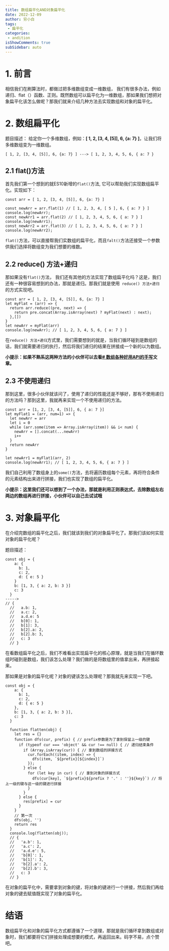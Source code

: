 ```yaml
---
title: 数组扁平化AND对象扁平化 
date: 2022-12-09
author: 穷小白
tags:
 - 扁平化
categories: 
 - andition
isShowComments: true  
subSidebar: auto
---
```



# 1. 前言
相信我们在刷算法时，都做过把多维数组变成一维数组， 我们有很多办法，例如递归、flat（）函数、正则。既然数组可以扁平化为一维数组，那如果我们想把对象扁平化该怎么做呢？那我们就来介绍几种方法去实现数组和对象的扁平化。

# 2. 数组扁平化
 
 题目描述： 给定你一个多维数组，例如：**[ 1, 2, [3, 4, [5]], 6, {a: 7} ]**，让我们将多维数组变为一维数组。
 
 ```
 [ 1, 2, [3, 4, [5]], 6, {a: 7} ] ---> [ 1, 2, 3, 4, 5, 6, { a: 7 } 
 ```
## 2.1 flat()方法

首先我们第一个想到的就ES10新增的`flat()`方法, 它可以帮助我们实现数组扁平化。实现如下：
```
const arr = [ 1, 2, [3, 4, [5]], 6, {a: 7} ]

const newArr = arr.flat(1) // [ 1, 2, 3, 4, [ 5 ], 6, { a: 7 } ]
console.log(newArr);
const newArr1 = arr.flat(2) // [ 1, 2, 3, 4, 5, 6, { a: 7 } ]
console.log(newArr1);
const newArr2 = arr.flat(3) // [ 1, 2, 3, 4, 5, 6, { a: 7 } ]
console.log(newArr2);
```

`flat()`方法，可以直接帮我们实数组的扁平化，而且`falt()`方法还接受一个参数供我们选择将数组变为我们想要的维数。

## 2.2 reduce() 方法+递归

那如果没有`flat()`方法， 我们还有其他的方法实现了数组扁平化吗？这是，我们还有一种很容易想到的办法，那就是递归。那我们就是使用` reduce() 方法+递归`的方式实现吧。
```
const arr = [ 1, 2, [3, 4, [5]], 6, {a: 7} ]
let myFlat = (arr) => {
  return arr.reduce((pre, next) => {
    return pre.concat(Array.isArray(next) ? myFlat(next) : next);
  },[])
}
let newArr = myFlat(arr)  
console.log(newArr); // [ 1, 2, 3, 4, 5, 6, { a: 7 } ]
```

在`reduce() 方法+递归`方式里，我们需要想到的就是，当我们循环碰到是数组的话，我们就需要递归的执行，然后将我们递归的结果在拼接成一个新的以为数组。


**小提示：如果不熟系这两种方法的小伙伴可以去看[# 数组各种好用API的手写](https://juejin.cn/post/7174043835880701966)文章。**

##  2.3 不使用递归

那到这里，很多小伙伴就该问了，使用了递归的性能还是不够好，那有不使用递归的方法吗？那到这里，我就再来实现一个不使用递归的方法。
```
const arr = [1, 2, [3, 4, [5]], 6, { a: 7 }]
let myFlat1 = (arr, num=1) => {
  let newArr = arr
  let i = 0
  while (arr.some(item => Array.isArray(item)) && i< num) {
    newArr = [].concat(...newArr)
    i++
  }
  return newArr
}
  
let newArr1 = myFlat1(arr, 2)  
console.log(newArr1); // [ 1, 2, 3, 4, 5, 6, { a: 7 } ]
```
我们自己利用了数组身上的`some()`方法，去将遍历数组每个元素，再将符合条件的元素结构出来进行拼接，我们也实现了数组的扁平化。

**小提示：这里我们还可以想到了一个办法，那就是利用正则表达式，去除数组左右两边的数组再进行拼接，小伙伴可以自己去试试哦**

# 3. 对象扁平化

在介绍完数组的扁平化之后，我们就该到我们的对象扁平化了。那我们该如何实现对象的扁平化呢？


题目描述：
```
const obj = {
    a: {
      b: 1,
      c: 2,
      d: { e: 5 }
    }
    b: [1, 3, { a: 2, b: 3 }]
    c: 3
  } 
-----> 
// {
  //   a.b: 1,
  //   a.c: 2,
  //   a.d.e: 5
  //   b[0]: 1,  
  //   b[1]: 3,  
  //   b[2].a: 2,  
  //   b[2].b: 3,  
  //   c: 3
  // }
```
在看数组扁平化之后，我们不难看出实现扁平化的核心原理，就是当我们在循环数组时碰到是数组，我们该怎么处理？我们做的是将数组里的值拿出来，再拼接起来。

那如果是对象的扁平化呢？对象的键该怎么处理呢？那我就先来实现一下吧。
```
const obj = {
    a: {
      b: 1,
      c: 2,
      d: { e: 5 }
    },
    b: [1, 3, { a: 2, b: 3 }],
    c: 3
  }
  
  function flatten(obj) {
    let res = {}
    function dfs(cur, prefix) { // prefix参数是为了拿到保留上一级的键
      if (typeof cur === 'object' && cur !== null) { // 递归结束条件
        if (Array.isArray(cur)) { // 拿到数组的拼接方式
          cur.forEach((item, index) => {
            dfs(item, `${prefix}[${index}]`)
          });
        } else {
          for (let key in cur) { // 拿到对象的拼接方式
            dfs(cur[key], `${prefix}${prefix ? '.' : ''}${key}`) // 将上一级的键与这一级的键进行拼接
          }
        }
      } else {
        res[prefix] = cur
      }
    }
    // 第一次
    dfs(obj, '')
    return res
  }
  console.log(flatten(obj));
  // {
  //   'a.b': 1,
  //   'a.c': 2,
  //   'a.d.e': 5,
  //   'b[0]': 1,
  //   'b[1]': 3,
  //   'b[2].a': 2,
  //   'b[2].b': 3,
  //   c: 3
  // }
```
在对象的扁平化中，需要拿到对象的键，将对象的键进行一个拼接，然后我们再给对象的键去赋值既实现了对象的扁平化。

# 结语
数组扁平化和对象的扁平化方式都遵循了一个道理，那就是我们循环拿到数组或对象时，我们都要将它们拼接处理成想要的模式，再返回出来。码字不易，点个赞吧。
